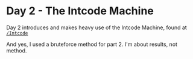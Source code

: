 # Day 2 - The Intcode Machine

Day 2 introduces and makes heavy use of the Intcode Machine, found at [`/Intcode`]()

And yes, I used a bruteforce method for part 2. I'm about results, not method.